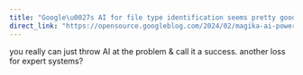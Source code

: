 ```yaml
---
title: "Google\u0027s AI for file type identification seems pretty good actually"
direct_link: "https://opensource.googleblog.com/2024/02/magika-ai-powered-fast-and-efficient-file-type-identification.html"
---
```


you really can just throw AI at the problem & call it a success. another loss for expert systems?
